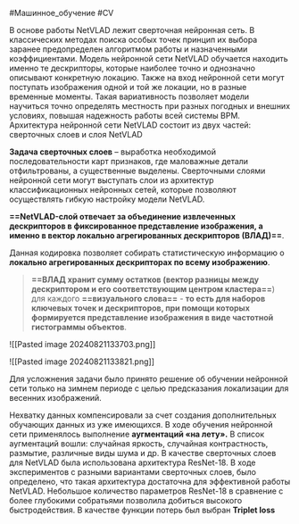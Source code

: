 #Машинное_обучение #CV

В основе работы NetVLAD лежит сверточная нейронная сеть. В классических методах поиска особых точек принцип их выбора заранее предопределен алгоритмом работы и назначенными коэффициентами. Модель нейронной сети NetVLAD обучается находить именно те дескрипторы, которые наиболее точно и однозначно описывают конкретную локацию. Также на вход нейронной сети могут поступать изображения одной и той же локации, но в разные временные моменты. Такая вариативность позволяет модели научиться точно определять местность при разных погодных и внешних условиях, повышая надежность работы всей системы ВРМ. Архитектура нейронной сети NetVLAD состоит из двух частей: сверточных слоев и слоя NetVLAD

**Задача сверточных слоев** – выработка необходимой последовательности карт признаков, где маловажные детали отфильтрованы, а существенные выделены. Сверточными слоями нейронной сети могут выступать слои из архитектур классификационных нейронных сетей, которые позволяют осуществлять гибкую настройку модели NetVLAD.

**==NetVLAD-слой отвечает за объединение извлеченных дескрипторов в фиксированное представление изображения, а именно в вектор локально агрегированных дескрипторов (ВЛАД)==**.

Данная кодировка позволяет собирать статистическую информацию о **локально агрегированных дескрипторах по всему изображению**.

> **==ВЛАД хранит сумму остатков (вектор разницы между дескриптором и его соответствующим центром кластера==**) для каждого **==визуального слова==** -
    **то есть для наборов ключевых точек и дескрипторов, при помощи которых формируется представление изображения в виде частотной гистограммы объектов**.

![[Pasted image 20240821133703.png]]

![[Pasted image 20240821133821.png]]

Для усложнения задачи было принято решение об обучении нейронной сети только на зимнем периоде с целью предсказания локализации для весенних изображений. 

Нехватку данных компенсировали за счет создания дополнительных обучающих данных из уже имеющихся. В ходе обучения нейронной сети применялось выполнение **аугментаций «на лету».** В список аугментаций вошли: случайная яркость, случайная контрастность, размытие, различные виды шума и др. В качестве сверточных слоев для NetVLAD была использована архитектура ResNet-18. В ходе экспериментов с разными вариантами сверточных слоев, было определено, что такая архитектура достаточна для эффективной работы NetVLAD. Небольшое количество параметров ResNet-18 в сравнение с более глубокими собратьями позволила добиться высокого быстродействия. В качестве функции потерь был выбран **Triplet loss**


